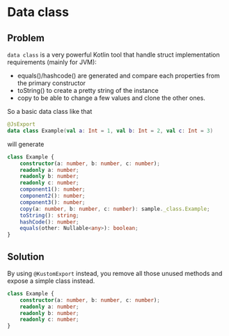 # Data class

## Problem

`data class` is a very powerful Kotlin tool that handle struct implementation requirements (mainly for JVM):

- equals()/hashcode() are generated and compare each properties from the primary constructor
- toString() to create a pretty string of the instance
- copy to be able to change a few values and clone the other ones.

So a basic data class like that

```kotlin
@JsExport
data class Example(val a: Int = 1, val b: Int = 2, val c: Int = 3)
```

will generate

```typescript
class Example {
    constructor(a: number, b: number, c: number);
    readonly a: number;
    readonly b: number;
    readonly c: number;
    component1(): number;
    component2(): number;
    component3(): number;
    copy(a: number, b: number, c: number): sample._class.Example;
    toString(): string;
    hashCode(): number;
    equals(other: Nullable<any>): boolean;
}
```

## Solution

By using `@KustomExport` instead, you remove all those unused methods and expose a simple class instead.

```typescript
class Example {
    constructor(a: number, b: number, c: number);
    readonly a: number;
    readonly b: number;
    readonly c: number;
}
```

